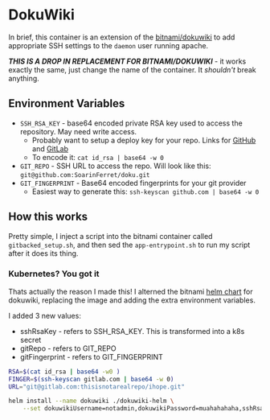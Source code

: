 # DokuWiki

In brief, this container is an extension of the [bitnami/dokuwiki](hub.docker.com/r/bitnami/dokuwiki) to add appropriate SSH settings to the `daemon` user running apache.

**_THIS IS A DROP IN REPLACEMENT FOR BITNAMI/DOKUWIKI_** - it works exactly the same, just change the name of the container. It _shouldn't_ break anything.

## Environment Variables

* `SSH_RSA_KEY` - base64 encoded private RSA key used to access the repository. May need write access.
  * Probably want to setup a deploy key for your repo. Links for [GitHub](https://developer.github.com/v3/guides/managing-deploy-keys/) and [GitLab](https://docs.gitlab.com/ee/ssh/README.html#deploy-keys)
  * To encode it: `cat id_rsa | base64 -w 0`
* `GIT_REPO` - SSH URL to access the repo. Will look like this: `git@github.com:SoarinFerret/doku.git`
* `GIT_FINGERPRINT` -  Base64 encoded fingerprints for your git provider
  * Easiest way to generate this: `ssh-keyscan github.com | base64 -w 0`

## How this works

Pretty simple, I inject a script into the bitnami container called `gitbacked_setup.sh`, and then sed the `app-entrypoint.sh` to run my script after it does its thing.

### Kubernetes? You got it

Thats actually the reason I made this! I alterned the bitnami [helm chart](https://github.com/helm/charts/tree/master/stable/dokuwiki) for dokuwiki, replacing the image and adding the extra environment variables.

I added 3 new values:

* sshRsaKey - refers to SSH_RSA_KEY. This is transformed into a k8s secret
* gitRepo - refers to GIT_REPO
* gitFingerprint - refers to GIT_FINGERPRINT

```bash
RSA=$(cat id_rsa | base64 -w0 )
FINGER=$(ssh-keyscan gitlab.com | base64 -w 0)
URL="git@gitlab.com:thisisnotarealrepo/ihope.git"

helm install --name dokuwiki ./dokuwiki-helm \
    --set dokuwikiUsername=notadmin,dokuwikiPassword=muahahahaha,sshRsaKey=$RSA,gitFingerprint=$FINGER,gitRepo=$URL
```
